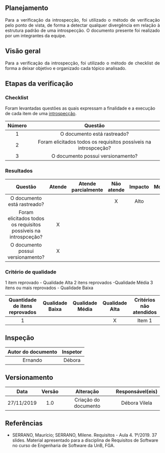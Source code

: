 ## Planejamento
<p align="justify">Para a verificação da introspecção, foi utilizado o método de verificação pelo ponto de vista, de forma a detectar qualquer divergência em relação à estrutura padrão de uma introspecção. O documento presente foi realizado por um integrantes da equipe.</p>

## Visão geral
<p align="justify">Para a verificação da introspecção, foi utilizado o método de checklist de forma a deixar objetivo e organizado cada tópico analisado.</p>


## Etapas da verificação

### Checklist

Foram levantadas questões as quais expressam a finalidade e a execução de cada item de uma [introspecção](https://requisitos-de-software.github.io/2019.2-Shazam/elicitacao/introspeccao/).

|Número|Questão|
|:---:|:---:|
|1|O documento está rastreado?|
|2|Foram elicitados todos os requisitos possíveis na introspceção?|
|3|O documento possui versionamento?|

### Resultados

|Questão|Atende|Atende parcialmente|Não atende|Impacto|Motivo|
|:---:|:---:|:---:|:---:|:---:|:---:|
|O documento está rastreado?|||X|Alto|-|
|Foram elicitados todos os requisitos possíveis na introspceção?|X|||||
|O documento possui versionamento?|X|||||


### Critério de qualidade

1 item reprovado - Qualidade Alta
2 itens reprovados -Qualidade Média
3 itens ou mais reprovados - Qualidade Baixa

Quantidade de itens reprovados|Qualidade Baixa|Qualidade Média| Qualidade Alta|Critérios não atendidos|
|:----:|:-------:|:---:|:---:|:---:|
|1|||X|Item 1|


## Inspeção

|Autor do documento|Inspetor
|:--:|:----:|
|Ernando| Débora|

## Versionamento

|Data|Versão|Alteração|Responsável(eis)|
|:--:|:----:|:-------:|:---:|
|27/11/2019|1.0|Criação do documento|Débora Vilela| 


## Referências

* SERRANO, Maurício; SERRANO, Milene. Requisitos - Aula 4. 1º/2019. 37 slides. Material apresentado para a disciplina de Requisitos de Software no curso de Engenharia de Software da UnB, FGA.
